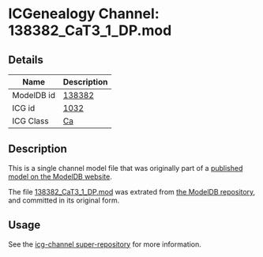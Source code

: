 # ICGenealogy Channel: 138382\_CaT3\_1\_DP.mod

## Details

Name | Description
---- | -----------
ModelDB id | [138382](http://senselab.med.yale.edu/ModelDB/ShowModel.cshtml?model=138382)
ICG id | [1032](http://icg.neurotheory.ox.ac.uk/channels/3/1032)
ICG Class | [Ca](http://icg.neurotheory.ox.ac.uk/channels/3)

## Description

This is a single channel model file that was originally part of a [published model on the ModelDB website](http://senselab.med.yale.edu/mModelDB/ShowModel.cshtml?model=138382).

The file [138382\_CaT3\_1\_DP.mod](138382_CaT3_1_DP.mod) was extrated from [the ModelDB repository](http://senselab.med.yale.edu/ModelDB/ShowModel.cshtml?model=138382), and committed in its original form.

## Usage

See the [icg-channel super-repository](https://github.com/icgenealogy/icg-channels) for more information.